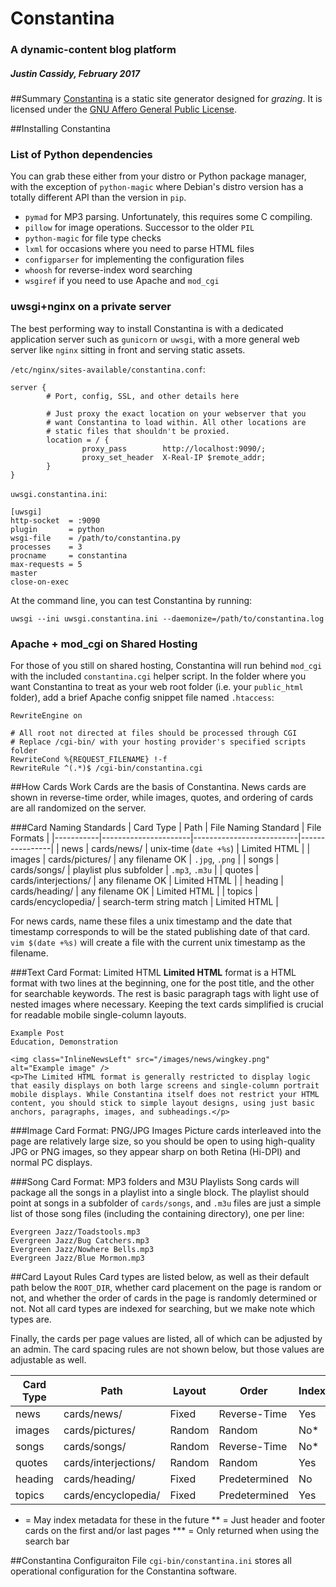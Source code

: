# Constantina
### A dynamic-content blog platform
##### Justin Cassidy, February 2017

##Summary
[Constantina](https://raw.githubusercontent.com/wwoast/constantina/README.md) is a static site generator designed for *grazing*. It is licensed under the [GNU Affero General Public License](https://raw.githubusercontent.com/wwoast/constantina/docs/LICENSE.md).

##Installing Constantina

### List of Python dependencies
You can grab these either from your distro or Python package manager, with the
exception of `python-magic` where Debian's distro version has a totally different
API than the version in `pip`.

 * `pymad` for MP3 parsing. Unfortunately, this requires some C compiling.
 * `pillow` for image operations. Successor to the older `PIL`
 * `python-magic` for file type checks
 * `lxml` for occasions where you need to parse HTML files
 * `configparser` for implementing the configuration files
 * `whoosh` for reverse-index word searching
 * `wsgiref` if you need to use Apache and `mod_cgi`

### uwsgi+nginx on a private server
The best performing way to install Constantina is with a dedicated
application server such as `gunicorn` or `uwsgi`, with a more general
web server like `nginx` sitting in front and serving static assets.

`/etc/nginx/sites-available/constantina.conf`:
```
server {
        # Port, config, SSL, and other details here

        # Just proxy the exact location on your webserver that you
        # want Constantina to load within. All other locations are 
        # static files that shouldn't be proxied.
        location = / {
                proxy_pass        http://localhost:9090/;
                proxy_set_header  X-Real-IP $remote_addr;
        }
}
```

`uwsgi.constantina.ini`:
```
[uwsgi]
http-socket  = :9090
plugin       = python
wsgi-file    = /path/to/constantina.py
processes    = 3
procname     = constantina
max-requests = 5
master
close-on-exec
```

At the command line, you can test Constantina by running:
```
uwsgi --ini uwsgi.constantina.ini --daemonize=/path/to/constantina.log
```

### Apache + mod_cgi on Shared Hosting
For those of you still on shared hosting, Constantina will run behind `mod_cgi`
with the included `constantina.cgi` helper script. In the folder where you want
Constantina to treat as your web root folder (i.e. your `public_html` folder),
add a brief Apache config snippet file named `.htaccess`:

```
RewriteEngine on

# All root not directed at files should be processed through CGI
# Replace /cgi-bin/ with your hosting provider's specified scripts folder
RewriteCond %{REQUEST_FILENAME} !-f
RewriteRule ^(.*)$ /cgi-bin/constantina.cgi
```

##How Cards Work
Cards are the basis of Constantina. News cards are shown in reverse-time
order, while images, quotes, and ordering of cards are all randomized on
the server.


###Card Naming Standards
| Card Type | Path                 | File Naming Standard     | File Formats   |
|-----------|----------------------|--------------------------|----------------|
| news      | cards/news/          | unix-time (`date +%s`)   | Limited HTML   |
| images    | cards/pictures/      | any filename OK          | `.jpg`, `.png` |
| songs	    | cards/songs/         | playlist plus subfolder  | `.mp3`, `.m3u` |
| quotes    | cards/interjections/ | any filename OK          | Limited HTML   |
| heading   | cards/heading/       | any filename OK          | Limited HTML   |
| topics    | cards/encyclopedia/  | search-term string match | Limited HTML   |

For news cards, name these files a unix timestamp and the date that timestamp
corresponds to will be the stated publishing date of that card. `vim $(date +%s)` 
will create a file with the current unix timestamp as the filename.


###Text Card Format: Limited HTML
**Limited HTML** format is a HTML format with two lines at the beginning, one 
for the post title, and the other for searchable keywords. The rest is basic
paragraph tags with light use of nested images where necessary. Keeping the
text cards simplified is crucial for readable mobile single-column layouts.

```
Example Post
Education, Demonstration

<img class="InlineNewsLeft" src="/images/news/wingkey.png" alt="Example image" />
<p>The Limited HTML format is generally restricted to display logic that easily displays on both large screens and single-column portrait mobile displays. While Constantina itself does not restrict your HTML content, you should stick to simple layout designs, using just basic anchors, paragraphs, images, and subheadings.</p>
```

###Image Card Format: PNG/JPG Images
Picture cards interleaved into the page are relatively large size, so you
should be open to using high-quality JPG or PNG images, so they appear sharp
on both Retina (Hi-DPI) and normal PC displays.


###Song Card Format: MP3 folders and M3U Playlists
Song cards will package all the songs in a playlist into a single block. The
playlist should point at songs in a subfolder of `cards/songs`, and `.m3u`
files are just a simple list of those song files (including the containing
directory), one per line:

```
Evergreen Jazz/Toadstools.mp3
Evergreen Jazz/Bug Catchers.mp3
Evergreen Jazz/Nowhere Bells.mp3
Evergreen Jazz/Blue Mormon.mp3
```

##Card Layout Rules
Card types are listed below, as well as their default path below the `ROOT_DIR`,
whether card placement on the page is random or not, and whether the order
of cards in the page is randomly determined or not. Not all card types are
indexed for searching, but we make note which types are. 

Finally, the cards per page values are listed, all of which can be adjusted
by an admin. The card spacing rules are not shown below, but those values are
adjustable as well.

| Card Type | Path                 | Layout | Order         | Indexed | Cards/Page |
|-----------|----------------------|--------|---------------|---------|------------|
| news      | cards/news/          | Fixed  | Reverse-Time  | Yes     | 10         |
| images    | cards/pictures/      | Random | Random        | No*     | 4          |
| songs	    | cards/songs/         | Random | Reverse-Time  | No*     | 1          |
| quotes    | cards/interjections/ | Random | Random        | Yes     | 3          |
| heading   | cards/heading/       | Fixed  | Predetermined | No      | 1**       |
| topics    | cards/encyclopedia/  | Fixed  | Predetermined | Yes     | 1***      |

   * 	= May index metadata for these in the future
   **	= Just header and footer cards on the first and/or last pages
   ***	= Only returned when using the search bar


##Constantina Configuraiton File
`cgi-bin/constantina.ini` stores all operational configuration for the
Constantina software.
